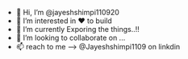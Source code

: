 - 👋 Hi, I’m @jayeshshimpi110920
- 👀 I’m interested in ❤️ to build
- 🌱 I’m currently Exporing the things..!!
- 💞️ I’m looking to collaborate on ...
- 📫 reach to me --> @Jayeshshimpi1109 on linkdin

<!---
jayeshshimpi110920/jayeshshimpi110920 is a ✨ special ✨ repository because its `README.md` (this file) appears on your GitHub profile.
You can click the Preview link to take a look at your changes.
--->
